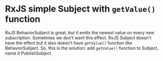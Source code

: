 # RxJS simple Subject with `getValue()` function

RxJS BehaviorSubject is great, but it emits the newest value on every new subscription. Sometimes we don't want this effect. RxJS Subject doesn't have the effect but it also doesn't have `getValue()` function like BehaviorSubject. So, this is the solution: add `getValue()` function to Subject, name it PublishSubject.
